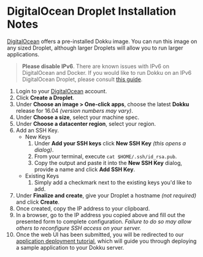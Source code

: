 # DigitalOcean Droplet Installation Notes

[DigitalOcean](https://www.digitalocean.com/products/compute/) offers a pre-installed Dokku image. You can run this image on any sized Droplet, although larger Droplets will allow you to run larger applications.

> **Please disable IPv6**. There are known issues with IPv6 on DigitalOcean and Docker. If you would like to run Dokku on an IPv6 DigitalOcean Droplet, please consult [this guide](https://jeffloughridge.wordpress.com/2015/01/17/native-ipv6-functionality-in-docker/).

1. Login to your [DigitalOcean](https://m.do.co/c/fe06b043a083) account.
2. Click **Create a Droplet**.
3. Under **Choose an image > One-click apps**, choose the latest **Dokku** release for 16.04 _(version numbers may vary)_.
4. Under **Choose a size**, select your machine spec.
5. Under **Choose a datacenter region**, select your region.
6. Add an SSH Key.
   * New Keys
     1. Under **Add your SSH keys** click **New SSH Key** _(this opens a dialog)_.
     2. From your terminal, execute `cat $HOME/.ssh/id_rsa.pub`.
     3. Copy the output and paste it into the **New SSH Key** dialog, provide a name and click **Add SSH Key**.
   * Existing Keys
     1. Simply add a checkmark next to the existing keys you'd like to add.
7. Under **Finalize and create**, give your Droplet a hostname _(not required)_ and click **Create**.
8. Once created, copy the IP address to your clipboard.
9. In a browser, go to the IP address you copied above and fill out the presented form to complete configuration. _Failure to do so may allow others to reconfigure SSH access on your server._
10. Once the web UI has been submitted, you will be redirected to our [application deployment tutorial](/docs/deployment/application-deployment.md), which will guide you through deploying a sample application to your Dokku server.
